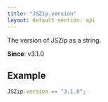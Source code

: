 ```yaml
---
title: "JSZip.version"
layout: default section: api
---
```


The version of JSZip as a string.

__Since__: v3.1.0

## Example

```js
JSZip.version == "3.1.0";
```
